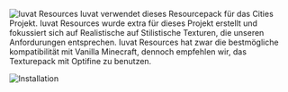 ![Iuvat Resources](https://www.dropbox.com/s/wusvyc9770r8r6u/iuvat-logo--resources-github-header.png?raw=1)
Iuvat verwendet dieses Resourcepack für das Cities Projekt. Iuvat Resources wurde extra für dieses Projekt erstellt und fokussiert sich auf Realistische auf Stilistische Texturen, die unseren Anfordurungen entsprechen. Iuvat Resources hat zwar die bestmögliche kompatibilität mit Vanilla Minecraft, dennoch empfehlen wir, das Texturepack mit Optifine zu benutzen.

![Installation](https://www.dropbox.com/s/vxok8m2ophflcun/iuvat-logo--resources-installation-subheader.png?raw=1)
